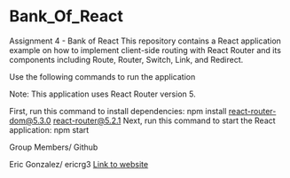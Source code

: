 # Bank_Of_React
Assignment 4 - Bank of React
This repository contains a React application example on how to implement client-side routing with React Router and its components including Route, Router, Switch, Link, and Redirect.

Use the following commands to run the application

Note: This application uses React Router version 5.

First, run this command to install dependencies: npm install react-router-dom@5.3.0 react-router@5.2.1
Next, run this command to start the React application: npm start

Group Members/ Github

Eric Gonzalez/ ericrg3
[Link to website](https://github.com/ericrg3/Bank_Of_React)
